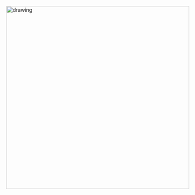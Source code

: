  <img src="https://cdn.glitch.global/543f764f-08a7-443f-91af-e28134e95405/bot.png?v=1693258201706" alt="drawing" width="500"/>
